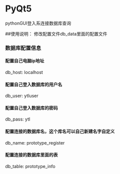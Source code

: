 # PyQt5
pythonGUI登入系连接数据库查询

##使用说明：
修改配置文件db_data里面的配置文件

### 数据库配置信息
#### 配置自己电脑ip地址
db_host: localhost

#### 配置自己登入数据库的用户名
db_user: ytluser

#### 配置自己登入数据库的密码
db_pass: ytl

#### 配置连接的数据库名，这个库名可以自己新建名字自定义
db_name: prototype_register

#### 配置连接的数据库里面的表
db_table: prototype_info
